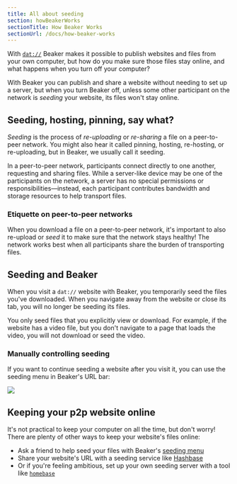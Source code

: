 ```yaml
---
title: All about seeding
section: howBeakerWorks
sectionTitle: How Beaker Works
sectionUrl: /docs/how-beaker-works
---
```


<p class="accent">
    With <a href="https://datproject.org"><code>dat://</code></a> Beaker makes it possible to publish websites and files from your own computer, but how do you make sure those files stay online, and what happens when you turn off your computer?
</p>

With Beaker you can publish and share a website without needing to set up a server, but when you turn Beaker off, unless some other participant on the network is *seeding* your website, its files won't stay online.

## Seeding, hosting, pinning, say what?

*Seeding* is the process of *re-uploading* or *re-sharing* a file on a peer-to-peer network. You might also hear it called pinning, hosting, re-hosting, or re-uploading, but in Beaker, we usually call it seeding.

In a peer-to-peer network, participants connect directly to one another, requesting and sharing files. While a server-like device may be one of the participants on the network, a server has no special permissions or responsibilities—instead, each participant contributes bandwidth and storage resources to help transport files.

### Etiquette on peer-to-peer networks

When you download a file on a peer-to-peer network, it's important to also re-upload or *seed* it to make sure that the network stays healthy! The network works best when all participants share the burden of transporting files.

## Seeding and Beaker 

When you visit a `dat://` website with Beaker, you temporarily seed the files you've downloaded. When you navigate away from the website or close its tab, you will no longer be seeding its files.

You only seed files that you explicitly view or download. For example, if the website has a video file, but you don't navigate to a page that loads the video, you will not download or seed the video. 

### Manually controlling seeding 

If you want to continue seeding a website after you visit it, you can use the seeding menu in Beaker's URL bar:

<img src="/img/docs/tour/seeding-menu.png"/>

## Keeping your p2p website online

It's not  practical to keep your computer on all the time, but don't worry! There are plenty of other ways to keep your website's files online:

- Ask a friend to help seed your files with Beaker's [seeding menu](#manually-controlling-seeding)
- Share your website's URL with a seeding service like [Hashbase](https://hashbase.io)
- Or if you're feeling ambitious, set up your own seeding server with a tool like [`homebase`](https://github.com/beakerbrowser/homebase)